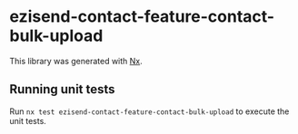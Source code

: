 # ezisend-contact-feature-contact-bulk-upload

This library was generated with [Nx](https://nx.dev).

## Running unit tests

Run `nx test ezisend-contact-feature-contact-bulk-upload` to execute the unit tests.
